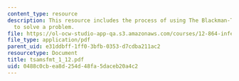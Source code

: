 ```yaml
---
content_type: resource
description: This resource includes the process of using The Blackman-Tukey method
  to solve a problem.
file: https://ol-ocw-studio-app-qa.s3.amazonaws.com/courses/12-864-inference-from-data-and-models-spring-2005/0488c0cbea8d254d48fa5daceb20a4c2_tsamsfmt_1_12.pdf
file_type: application/pdf
parent_uid: e31ddbff-1ff0-3bfb-0353-d7cdba211ac2
resourcetype: Document
title: tsamsfmt_1_12.pdf
uid: 0488c0cb-ea8d-254d-48fa-5daceb20a4c2
---
```

